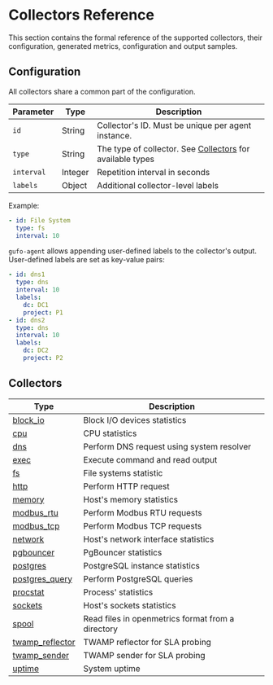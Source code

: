 # Collectors Reference

This section contains the formal reference of the supported
collectors, their configuration, generated metrics,
configuration and output samples.

## Configuration

All collectors share a common part of the configuration.

| Parameter  | Type    | Description                                                              |
| ---------- | ------- | ------------------------------------------------------------------------ |
| `id`       | String  | Collector's ID. Must be unique per agent instance.                       |
| `type`     | String  | The type of collector. See [Collectors](#collectors) for available types |
| `interval` | Integer | Repetition interval in seconds                                           |
| `labels`   | Object  | Additional collector-level labels                                        |

Example:

``` yaml
- id: File System
  type: fs
  interval: 10
```

`gufo-agent` allows appending user-defined labels to the collector's output. User-defined
labels are set as key-value pairs:

``` yaml
- id: dns1
  type: dns
  interval: 10
  labels:
    dc: DC1
    project: P1
- id: dns2
  type: dns
  interval: 10
  labels:
    dc: DC2
    project: P2
```


## Collectors

| Type                                  | Description                                       |
| ------------------------------------- | ------------------------------------------------- |
| [block_io](block_io.md)               | Block I/O devices statistics                      |
| [cpu](cpu.md)                         | CPU statistics                                    |
| [dns](dns.md)                         | Perform DNS request using system resolver         |
| [exec](exec.md)                       | Execute command and read output                   |
| [fs](fs.md)                           | File systems statistic                            |
| [http](http.md)                       | Perform HTTP request                              |
| [memory](memory.md)                   | Host's memory statistics                          |
| [modbus_rtu](modbus_rtu.md)           | Perform Modbus RTU requests                       |
| [modbus_tcp](modbus_tcp.md)           | Perform Modbus TCP requests                       |
| [network](network.md)                 | Host's network interface statistics               |
| [pgbouncer](pgbouncer.md)             | PgBouncer statistics                              |
| [postgres](postgres.md)               | PostgreSQL instance statistics                    |
| [postgres_query](postgres_query.md)   | Perform PostgreSQL queries                        |
| [procstat](procstat.md)               | Process' statistics                               |
| [sockets](sockets.md)                 | Host's sockets statistics                         |
| [spool](spool.md)                     | Read files in openmetrics format from a directory |
| [twamp_reflector](twamp_reflector.md) | TWAMP reflector for SLA probing                   |
| [twamp_sender](twamp_sender.md)       | TWAMP sender for SLA probing                      |
| [uptime](uptime.md)                   | System uptime                                     |
